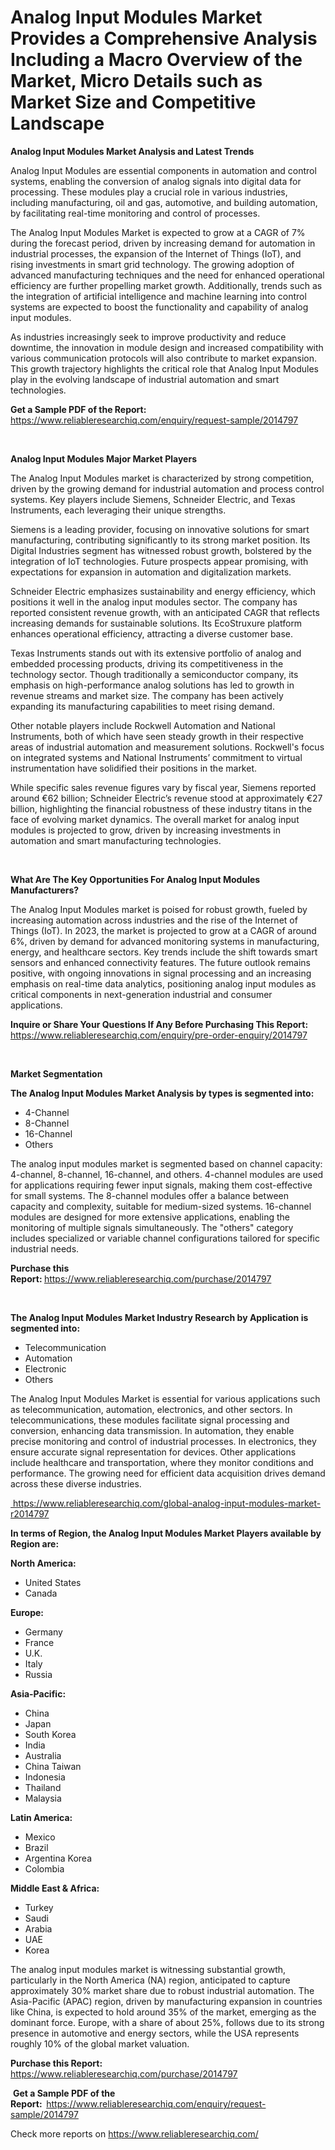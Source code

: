 <p><h1>Analog Input Modules Market Provides a Comprehensive Analysis Including a Macro Overview of the Market, Micro Details such as Market Size and Competitive Landscape</h1></p><p><strong>Analog Input Modules Market Analysis and Latest Trends</strong></p>
<p><p>Analog Input Modules are essential components in automation and control systems, enabling the conversion of analog signals into digital data for processing. These modules play a crucial role in various industries, including manufacturing, oil and gas, automotive, and building automation, by facilitating real-time monitoring and control of processes.</p><p>The Analog Input Modules Market is expected to grow at a CAGR of 7% during the forecast period, driven by increasing demand for automation in industrial processes, the expansion of the Internet of Things (IoT), and rising investments in smart grid technology. The growing adoption of advanced manufacturing techniques and the need for enhanced operational efficiency are further propelling market growth. Additionally, trends such as the integration of artificial intelligence and machine learning into control systems are expected to boost the functionality and capability of analog input modules.</p><p>As industries increasingly seek to improve productivity and reduce downtime, the innovation in module design and increased compatibility with various communication protocols will also contribute to market expansion. This growth trajectory highlights the critical role that Analog Input Modules play in the evolving landscape of industrial automation and smart technologies.</p></p>
<p><strong>Get a Sample PDF of the Report:&nbsp;</strong> <a href="https://www.reliableresearchiq.com/enquiry/request-sample/2014797?utm_campaign=1140&utm_medium=2&utm_source=Github&utm_content=ia&utm_term=17012025&utm_id=analog-input-modules">https://www.reliableresearchiq.com/enquiry/request-sample/2014797</a></p>
<p>&nbsp;</p>
<p><strong>Analog Input Modules Major Market Players</strong></p>
<p><p>The Analog Input Modules market is characterized by strong competition, driven by the growing demand for industrial automation and process control systems. Key players include Siemens, Schneider Electric, and Texas Instruments, each leveraging their unique strengths.</p><p>Siemens is a leading provider, focusing on innovative solutions for smart manufacturing, contributing significantly to its strong market position. Its Digital Industries segment has witnessed robust growth, bolstered by the integration of IoT technologies. Future prospects appear promising, with expectations for expansion in automation and digitalization markets.</p><p>Schneider Electric emphasizes sustainability and energy efficiency, which positions it well in the analog input modules sector. The company has reported consistent revenue growth, with an anticipated CAGR that reflects increasing demands for sustainable solutions. Its EcoStruxure platform enhances operational efficiency, attracting a diverse customer base.</p><p>Texas Instruments stands out with its extensive portfolio of analog and embedded processing products, driving its competitiveness in the technology sector. Though traditionally a semiconductor company, its emphasis on high-performance analog solutions has led to growth in revenue streams and market size. The company has been actively expanding its manufacturing capabilities to meet rising demand.</p><p>Other notable players include Rockwell Automation and National Instruments, both of which have seen steady growth in their respective areas of industrial automation and measurement solutions. Rockwell's focus on integrated systems and National Instruments’ commitment to virtual instrumentation have solidified their positions in the market.</p><p>While specific sales revenue figures vary by fiscal year, Siemens reported around €62 billion; Schneider Electric’s revenue stood at approximately €27 billion, highlighting the financial robustness of these industry titans in the face of evolving market dynamics. The overall market for analog input modules is projected to grow, driven by increasing investments in automation and smart manufacturing technologies.</p></p>
<p>&nbsp;</p>
<p><strong>What Are The Key Opportunities For Analog Input Modules Manufacturers?</strong></p>
<p><p>The Analog Input Modules market is poised for robust growth, fueled by increasing automation across industries and the rise of the Internet of Things (IoT). In 2023, the market is projected to grow at a CAGR of around 6%, driven by demand for advanced monitoring systems in manufacturing, energy, and healthcare sectors. Key trends include the shift towards smart sensors and enhanced connectivity features. The future outlook remains positive, with ongoing innovations in signal processing and an increasing emphasis on real-time data analytics, positioning analog input modules as critical components in next-generation industrial and consumer applications.</p></p>
<p><strong>Inquire or Share Your Questions If Any Before Purchasing This Report:</strong> <a href="https://www.reliableresearchiq.com/enquiry/pre-order-enquiry/2014797?utm_campaign=1140&utm_medium=2&utm_source=Github&utm_content=ia&utm_term=17012025&utm_id=analog-input-modules">https://www.reliableresearchiq.com/enquiry/pre-order-enquiry/2014797</a></p>
<p>&nbsp;</p>
<p><strong>Market Segmentation</strong></p>
<p><strong>The Analog Input Modules Market Analysis by types is segmented into:</strong></p>
<p><ul><li>4-Channel</li><li>8-Channel</li><li>16-Channel</li><li>Others</li></ul></p>
<p><p>The analog input modules market is segmented based on channel capacity: 4-channel, 8-channel, 16-channel, and others. 4-channel modules are used for applications requiring fewer input signals, making them cost-effective for small systems. The 8-channel modules offer a balance between capacity and complexity, suitable for medium-sized systems. 16-channel modules are designed for more extensive applications, enabling the monitoring of multiple signals simultaneously. The "others" category includes specialized or variable channel configurations tailored for specific industrial needs.</p></p>
<p><strong>Purchase this Report:&nbsp;</strong><a href="https://www.reliableresearchiq.com/purchase/2014797?utm_campaign=1140&utm_medium=2&utm_source=Github&utm_content=ia&utm_term=17012025&utm_id=analog-input-modules">https://www.reliableresearchiq.com/purchase/2014797</a></p>
<p>&nbsp;</p>
<p><strong>The Analog Input Modules Market Industry Research by Application is segmented into:</strong></p>
<p><ul><li>Telecommunication</li><li>Automation</li><li>Electronic</li><li>Others</li></ul></p>
<p><p>The Analog Input Modules Market is essential for various applications such as telecommunication, automation, electronics, and other sectors. In telecommunications, these modules facilitate signal processing and conversion, enhancing data transmission. In automation, they enable precise monitoring and control of industrial processes. In electronics, they ensure accurate signal representation for devices. Other applications include healthcare and transportation, where they monitor conditions and performance. The growing need for efficient data acquisition drives demand across these diverse industries.</p></p>
<p><a href="https://www.reliableresearchiq.com/global-analog-input-modules-market-r2014797?utm_campaign=1140&utm_medium=2&utm_source=Github&utm_content=ia&utm_term=17012025&utm_id=analog-input-modules">&nbsp;https://www.reliableresearchiq.com/global-analog-input-modules-market-r2014797</a></p>
<p><strong>In terms of Region, the Analog Input Modules Market Players available by Region are:</strong></p>
<p>
    <p> <strong> North America: </strong>
        <ul>
            <li>United States</li>
            <li>Canada</li>
        </ul>
        </p> 
    <p> <strong> Europe: </strong>
        <ul>
            <li>Germany</li>
            <li>France</li>
            <li>U.K.</li>
            <li>Italy</li>
            <li>Russia</li>
        </ul>
        </p> 
    <p> <strong> Asia-Pacific: </strong>
        <ul>
            <li>China</li>
            <li>Japan</li>
            <li>South Korea</li>
            <li>India</li>
            <li>Australia</li>
            <li>China Taiwan</li>
            <li>Indonesia</li>
            <li>Thailand</li>
            <li>Malaysia</li>
        </ul>
        </p> 
    <p> <strong> Latin America: </strong>
        <ul>
            <li>Mexico</li>
            <li>Brazil</li>
            <li>Argentina Korea</li>
            <li>Colombia</li>
        </ul>
        </p> 
    <p> <strong> Middle East & Africa: </strong>
        <ul>
            <li>Turkey</li>
            <li>Saudi</li>
            <li>Arabia</li>
            <li>UAE</li>
            <li>Korea</li>
        </ul>
    </p>
    </p>
<p><p>The analog input modules market is witnessing substantial growth, particularly in the North America (NA) region, anticipated to capture approximately 30% market share due to robust industrial automation. The Asia-Pacific (APAC) region, driven by manufacturing expansion in countries like China, is expected to hold around 35% of the market, emerging as the dominant force. Europe, with a share of about 25%, follows due to its strong presence in automotive and energy sectors, while the USA represents roughly 10% of the global market valuation.</p></p>
<p><strong>Purchase this Report: </strong><a href="https://www.reliableresearchiq.com/purchase/2014797?utm_campaign=1140&utm_medium=2&utm_source=Github&utm_content=ia&utm_term=17012025&utm_id=analog-input-modules">https://www.reliableresearchiq.com/purchase/2014797</a></p>
<p>&nbsp;<strong>Get a Sample PDF of the Report:&nbsp;&nbsp;</strong><a href="https://www.reliableresearchiq.com/enquiry/request-sample/2014797?utm_campaign=1140&utm_medium=2&utm_source=Github&utm_content=ia&utm_term=17012025&utm_id=analog-input-modules">https://www.reliableresearchiq.com/enquiry/request-sample/2014797</a></p>
<p><strong></strong></p>
<p>Check more reports on <a href="https://www.reliableresearchiq.com/?utm_campaign=1140&utm_medium=2&utm_source=Github&utm_content=ia&utm_term=17012025&utm_id=analog-input-modules">https://www.reliableresearchiq.com/</a></p>
